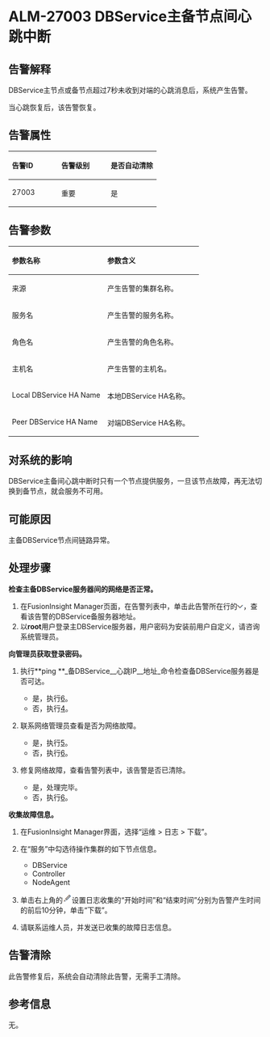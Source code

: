 # ALM-27003 DBService主备节点间心跳中断<a name="ALM-27003"></a>

## 告警解释<a name="section66514996"></a>

DBService主节点或备节点超过7秒未收到对端的心跳消息后，系统产生告警。

当心跳恢复后，该告警恢复。

## 告警属性<a name="section61764053"></a>

<a name="table64410899"></a>
<table><thead align="left"><tr id="row38904557"><th class="cellrowborder" valign="top" width="33.33333333333333%" id="mcps1.1.4.1.1"><p id="p64261390"><a name="p64261390"></a><a name="p64261390"></a>告警ID</p>
</th>
<th class="cellrowborder" valign="top" width="33.33333333333333%" id="mcps1.1.4.1.2"><p id="p37790133"><a name="p37790133"></a><a name="p37790133"></a>告警级别</p>
</th>
<th class="cellrowborder" valign="top" width="33.33333333333333%" id="mcps1.1.4.1.3"><p id="p41101895"><a name="p41101895"></a><a name="p41101895"></a>是否自动清除</p>
</th>
</tr>
</thead>
<tbody><tr id="row40919214"><td class="cellrowborder" valign="top" width="33.33333333333333%" headers="mcps1.1.4.1.1 "><p id="p26122066"><a name="p26122066"></a><a name="p26122066"></a>27003</p>
</td>
<td class="cellrowborder" valign="top" width="33.33333333333333%" headers="mcps1.1.4.1.2 "><p id="p35512602"><a name="p35512602"></a><a name="p35512602"></a>重要</p>
</td>
<td class="cellrowborder" valign="top" width="33.33333333333333%" headers="mcps1.1.4.1.3 "><p id="p57948527"><a name="p57948527"></a><a name="p57948527"></a>是</p>
</td>
</tr>
</tbody>
</table>

## 告警参数<a name="section19005568"></a>

<a name="table63319096"></a>
<table><thead align="left"><tr id="row26078602"><th class="cellrowborder" valign="top" width="50%" id="mcps1.1.3.1.1"><p id="p31992022"><a name="p31992022"></a><a name="p31992022"></a>参数名称</p>
</th>
<th class="cellrowborder" valign="top" width="50%" id="mcps1.1.3.1.2"><p id="p41216986"><a name="p41216986"></a><a name="p41216986"></a>参数含义</p>
</th>
</tr>
</thead>
<tbody><tr id="row181627357121"><td class="cellrowborder" valign="top" width="50%" headers="mcps1.1.3.1.1 "><p id="p13858113752316"><a name="p13858113752316"></a><a name="p13858113752316"></a>来源</p>
</td>
<td class="cellrowborder" valign="top" width="50%" headers="mcps1.1.3.1.2 "><p id="p187931338134115"><a name="p187931338134115"></a><a name="p187931338134115"></a>产生告警的集群名称。</p>
</td>
</tr>
<tr id="row50241599"><td class="cellrowborder" valign="top" width="50%" headers="mcps1.1.3.1.1 "><p id="p39123317"><a name="p39123317"></a><a name="p39123317"></a>服务名</p>
</td>
<td class="cellrowborder" valign="top" width="50%" headers="mcps1.1.3.1.2 "><p id="p63504971"><a name="p63504971"></a><a name="p63504971"></a>产生告警的服务名称。</p>
</td>
</tr>
<tr id="row34673827"><td class="cellrowborder" valign="top" width="50%" headers="mcps1.1.3.1.1 "><p id="p37226997"><a name="p37226997"></a><a name="p37226997"></a>角色名</p>
</td>
<td class="cellrowborder" valign="top" width="50%" headers="mcps1.1.3.1.2 "><p id="p63043579"><a name="p63043579"></a><a name="p63043579"></a>产生告警的角色名称。</p>
</td>
</tr>
<tr id="row30521303"><td class="cellrowborder" valign="top" width="50%" headers="mcps1.1.3.1.1 "><p id="p66118565"><a name="p66118565"></a><a name="p66118565"></a>主机名</p>
</td>
<td class="cellrowborder" valign="top" width="50%" headers="mcps1.1.3.1.2 "><p id="p64532912"><a name="p64532912"></a><a name="p64532912"></a>产生告警的主机名。</p>
</td>
</tr>
<tr id="row43925297"><td class="cellrowborder" valign="top" width="50%" headers="mcps1.1.3.1.1 "><p id="p1179265"><a name="p1179265"></a><a name="p1179265"></a>Local DBService HA Name</p>
</td>
<td class="cellrowborder" valign="top" width="50%" headers="mcps1.1.3.1.2 "><p id="p28411613"><a name="p28411613"></a><a name="p28411613"></a>本地DBService HA名称。</p>
</td>
</tr>
<tr id="row54377932"><td class="cellrowborder" valign="top" width="50%" headers="mcps1.1.3.1.1 "><p id="p42536358"><a name="p42536358"></a><a name="p42536358"></a>Peer DBService HA Name</p>
</td>
<td class="cellrowborder" valign="top" width="50%" headers="mcps1.1.3.1.2 "><p id="p22892993"><a name="p22892993"></a><a name="p22892993"></a>对端DBService HA名称。</p>
</td>
</tr>
</tbody>
</table>

## 对系统的影响<a name="section36832391"></a>

DBService主备间心跳中断时只有一个节点提供服务，一旦该节点故障，再无法切换到备节点，就会服务不可用。

## 可能原因<a name="section63056065"></a>

主备DBService节点间链路异常。

## 处理步骤<a name="section30633681"></a>

**检查主备DBService服务器间的网络是否正常。**

1.  在FusionInsight Manager页面，在告警列表中，单击此告警所在行的![](figures/zh-cn_image_0263895749.png)，查看该告警的DBService备服务器地址。
2.  以**root**用户登录主DBService服务器，用户密码为安装前用户自定义，请咨询系统管理员。

**向管理员获取登录密码。**

1.  执行**ping **_备DBService__心跳IP__地址_命令检查备DBService服务器是否可达。
    -   是，执行[6](#li60728989142921)。
    -   否，执行[4](#li61482471142921)。

2.  <a name="li61482471142921"></a>联系网络管理员查看是否为网络故障。
    -   是，执行[5](#li6747665142921)。
    -   否，执行[6](#li60728989142921)。

3.  <a name="li6747665142921"></a>修复网络故障，查看告警列表中，该告警是否已清除。
    -   是，处理完毕。
    -   否，执行[6](#li60728989142921)。


**收集故障信息。**

1.  <a name="li60728989142921"></a>在FusionInsight Manager界面，选择“运维 \> 日志 \> 下载”。
2.  在“服务”中勾选待操作集群的如下节点信息。
    -   DBService
    -   Controller
    -   NodeAgent

3.  单击右上角的![](figures/zh-cn_image_0263895392.png)设置日志收集的“开始时间”和“结束时间”分别为告警产生时间的前后10分钟，单击“下载”。
4.  请联系运维人员，并发送已收集的故障日志信息。

## 告警清除<a name="section169311343318"></a>

此告警修复后，系统会自动清除此告警，无需手工清除。

## 参考信息<a name="section7267679"></a>

无。

